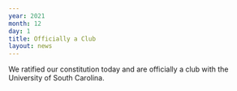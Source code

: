 ```yaml
---
year: 2021
month: 12
day: 1
title: Officially a Club
layout: news
---
```

We ratified our constitution today and are officially a club with the University of South Carolina.​